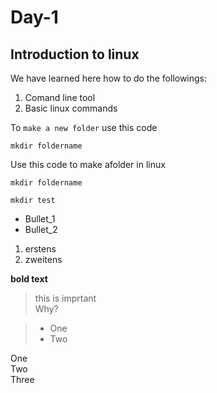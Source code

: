# Day-1 

## Introduction to linux

We have learned here how to do the followings:

1. Comand line tool
2. Basic linux commands

To `make a new folder` use this code

```
mkdir foldername
```



Use this code to make afolder in linux

`mkdir foldername`

```
mkdir test
```

- Bullet_1
- Bullet_2

1. erstens
2. zweitens

**bold text**

> this is imprtant\
> Why?

>- One
>- Two

One\
Two\
Three

